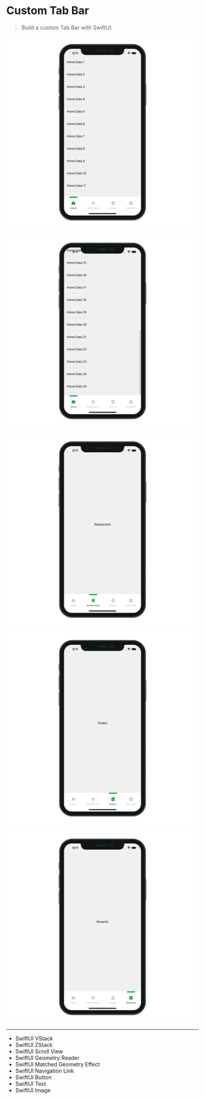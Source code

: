 # Custom Tab Bar

> Build a custom Tab Bar with SwiftUI.

![Custom Tab Bar 1](./CustomTabBar_1.png "Custom Tab Bar 1")

![Custom Tab Bar 2](./CustomTabBar_2.png "Custom Tab Bar 2")

![Custom Tab Bar 3](./CustomTabBar_3.png "Custom Tab Bar 3")

![Custom Tab Bar 4](./CustomTabBar_4.png "Custom Tab Bar 4")

![Custom Tab Bar 5](./CustomTabBar_5.png "Custom Tab Bar 5")

---

- SwiftUI VStack
- SwiftUI ZStack
- SwiftUI Scroll View
- SwiftUI Geometry Reader
- SwiftUI Matched Geometry Effect
- SwiftUI Navigation Link
- SwiftUI Button
- SwiftUI Text
- SwiftUI Image
